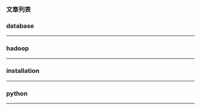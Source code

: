 
[@id]: README.md 
[@title]: 首页
[@location]: docs/README.md
[@author]: leity
[@date]: 2021-08-14

### 文章列表


### database

----


### hadoop

----


### installation

----


### python

----

